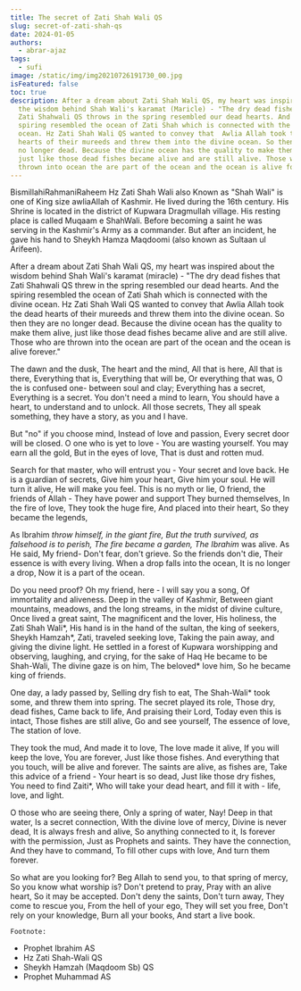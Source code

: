 ```yaml
---
title: The secret of Zati Shah Wali QS
slug: secret-of-zati-shah-qs
date: 2024-01-05
authors:
  - abrar-ajaz
tags:
  - sufi
image: /static/img/img20210726191730_00.jpg
isFeatured: false
toc: true
description: After a dream about Zati Shah Wali QS, my heart was inspired about
  the wisdom behind Shah Wali's karamat (Maricle) - "The dry dead fishes that
  Zati Shahwali QS throws in the spring resembled our dead hearts. And the
  spiring resembled the ocean of Zati Shah which is connected with the divine
  ocean. Hz Zati Shah Wali QS wanted to convey that  Awlia Allah took the dead
  hearts of their mureeds and threw them into the divine ocean. So then they are
  no longer dead. Because the divine ocean has the quality to make them alive,
  just like those dead fishes became alive and are still alive. Those who are
  thrown into ocean the are part of the ocean and the ocean is alive forever."
---
```

BismillahiRahmaniRaheem
 Hz Zati Shah Wali also Known as "Shah Wali" is one of King size awliaAllah of Kashmir. He lived during the 16th century. His Shrine is located in the district of Kupwara Dragmullah village. His resting place is called Muqaam e ShahWali. Before becoming a saint he was serving in the Kashmir's Army as a commander. But after an incident, he gave his hand to Sheykh Hamza Maqdoomi (also known as Sultaan ul Arifeen).

After a dream about Zati Shah Wali QS, my heart was inspired about the wisdom behind Shah Wali's karamat  (miracle) - "The dry dead fishes that Zati Shahwali QS threw in the spring resembled our dead hearts. And the spiring resembled the ocean of Zati Shah which is connected with the divine ocean. Hz Zati Shah Wali QS wanted to convey that  Awlia Allah took the dead hearts of their mureeds and threw them into the divine ocean. So then they are no longer dead. Because the divine ocean has the quality to make them alive, just like those dead fishes became alive and are still alive. Those who are thrown into the ocean are part of the ocean and the ocean is alive forever."

The dawn and the dusk,
The heart and the mind,
All that is here,
All that is there,
Everything that is,
Everything that will be,
Or everything that was,
O the is confused one-
between soul and clay;
Everything has a secret,
Everything is a secret.
You don't need a mind to learn,
You should have a heart,
to understand and to unlock.
All those secrets,
They all speak something,
they have a story,
as you and I have. 

But "no" if you choose mind,
Instead of love and passion,
Every secret door will be closed.
O one who is yet to love -
You are wasting yourself.
You may earn all the gold,
But in the eyes of love,
That is dust and rotten mud.

Search for that master,
who will entrust you - 
Your secret and love back.
He is a guardian of secrets,
Give him your heart,
Give him your soul.
He will turn it alive,
He will make you feel.
This is no myth or lie,
O friend, the friends of Allah -
They have power and support
They burned themselves,
In the fire of love,
They took the huge fire,
And placed into their heart,
So they became the legends,

As Ibrahim *throw himself,
in the giant fire,
But the truth survived,
as falsehood is to perish,
The fire became a garden,
The Ibrahim* was alive.
As He said, My friend-
Don't fear, don't grieve.
So the friends don't die,
Their essence is with every living.
When a drop falls into the ocean,
It is no longer a drop,
Now it is a part of the ocean.

Do you need proof?
Oh my friend, here -
I will say you a song,
Of immortality and aliveness.
Deep in the valley of Kashmir,
Between giant mountains, meadows,
and the long streams,
in the midst of divine culture,
Once lived a great saint,
The magnificent and the lover,
His holiness, the Zati Shah Wali*,
His hand is in the hand of the sultan,
the king of seekers, Sheykh Hamzah*,
Zati,  traveled seeking love,
Taking the pain away,
and giving the divine light.
He settled in a forest of Kupwara
worshipping and observing, laughing,
and crying, for the sake of Haq
He became to be Shah-Wali,
The divine gaze is on him,
The beloved* love him,
So he became king of friends.

One day, a lady passed by,
Selling dry fish to eat,
The Shah-Wali* took some,
and threw them into spring.
The secret played its role,
Those dry, dead fishes,
Came back to life,
And praising their Lord,
Today even this is intact,
Those fishes are still alive,
Go and see yourself,
The essence of love,
The station of love.

They took the mud,
And made it to love,
The love made it alive,
If you will keep the love,
You are forever,
Just like those fishes.
And everything that you touch,
will be alive and forever.
The saints are alive, as fishes are,
Take this advice of a friend - 
Your heart is so dead,
Just like those dry fishes,
You need to find Zaiti*,
Who will take your dead heart,
and fill it with - life, love, and light.

O those who are seeing there,
Only a spring of water,
Nay! Deep in that water,
Is a secret connection,
With the divine love of mercy,
Divine is never dead,
It is always fresh and alive,
So anything connected to it,
Is forever with the permission,
Just as Prophets and saints.
They have the connection,
And they have to command,
To fill other cups with love,
And turn them forever.

So what are you looking for?
Beg Allah to send you,
to that spring of mercy,
So you know what worship is?
Don't pretend to pray,
Pray with an alive heart,
So it may be accepted.
Don't deny the saints,
Don't turn away,
They come to rescue you,
From the hell of your ego,
They will set you free,
Don't rely on your knowledge,
Burn all your books,
And start a live book.

`Footnote:`

* Prophet Ibrahim AS
* Hz Zati Shah-Wali QS
* Sheykh Hamzah (Maqdoom Sb) QS
* Prophet Muhammad AS